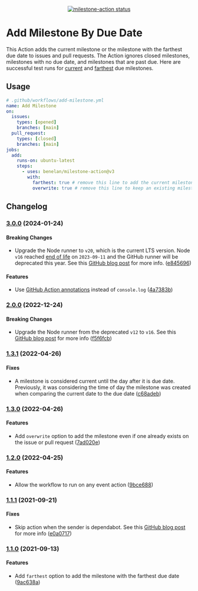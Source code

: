 <p align="center">
  <a href="https://github.com/benelan/milestone-action/actions"><img alt="milestone-action status" src="https://github.com/benelan/milestone-action/actions/workflows/add-milestone-open.yml/badge.svg"></a>
</p>

# Add Milestone By Due Date

This Action adds the current milestone or the milestone with the farthest due date to issues and pull requests. The Action ignores closed milestones, milestones with no due date, and milestones that are past due. Here are successful test runs for [current](https://github.com/benelan/milestone-action/issues/8) and [farthest](https://github.com/benelan/milestone-action/issues/16) due milestones.

## Usage

```yaml
# .github/workflows/add-milestone.yml
name: Add Milestone
on:
  issues:
    types: [opened]
    branches: [main]
  pull_request:
    types: [closed]
    branches: [main]
jobs:
  add:
    runs-on: ubuntu-latest
    steps:
      - uses: benelan/milestone-action@v3
        with:
          farthest: true # remove this line to add the current milestone
          overwrite: true # remove this line to keep an existing milestone
```

## Changelog

### [3.0.0](https://github.com/benelan/milestone-action/compare/v2.0.0...v3.0.0) (2024-01-24)

#### Breaking Changes

- Upgrade the Node runner to `v20`, which is the current LTS version. Node `v16`
  reached [end of life](https://nodejs.org/en/blog/announcements/nodejs16-eol)
  on `2023-09-11` and the GitHub runner will be deprecated this year. See this
  [GitHub blog post](https://github.blog/changelog/2023-09-22-github-actions-transitioning-from-node-16-to-node-20/)
  for more info.
  ([e845696](https://github.com/benelan/milestone-action/commit/e845696b034a067c487b98502782a9c1a900edaf))

#### Features

- Use [GitHub Action annotations](https://github.com/actions/toolkit/tree/main/packages/core#annotations)
  instead of `console.log`
  ([4a7383b](https://github.com/benelan/milestone-action/commit/4a7383b3c7279110330e33a6a9762440556172e4))

### [2.0.0](https://github.com/benelan/milestone-action/compare/v1.3.1...v2.0.0) (2022-12-24)

#### Breaking Changes

- Upgrade the Node runner from the deprecated `v12` to `v16`. See this
  [GitHub blog post](https://github.blog/changelog/2022-09-22-github-actions-all-actions-will-begin-running-on-node16-instead-of-node12/)
  for more info
  ([f5f6fcb](https://github.com/benelan/milestone-action/commit/f5f6fcb16cecaa3255d2a9922838b027a9422dbb))

### [1.3.1](https://github.com/benelan/milestone-action/compare/v1.3.0...v1.3.1) (2022-04-26)

#### Fixes

- A milestone is considered current until the day after it is due date.
  Previously, it was considering the time of day the milestone was created when
  comparing the current date to the due date
  ([c68adeb](https://github.com/benelan/milestone-action/commit/c68adeb50cd9b0da6549310a7d8287aa70e2ac5f))

### [1.3.0](https://github.com/benelan/milestone-action/compare/v1.2.0...v1.3.0) (2022-04-26)

#### Features

- Add `overwrite` option to add the milestone even if one already exists on the
  issue or pull request
  ([7ad020e](https://github.com/benelan/milestone-action/commit/7ad020e55e306992345b0f58631515081a21d9e4))

### [1.2.0](https://github.com/benelan/milestone-action/compare/v1.1.1...v1.2.0) (2022-04-25)

#### Features

- Allow the workflow to run on any event action
  ([9bce688](https://github.com/benelan/milestone-action/commit/9bce688a0d578a791df9741db589a347e9a2b3a7))

### [1.1.1](https://github.com/benelan/milestone-action/compare/v1.1.0...v1.1.1) (2021-09-21)

#### Fixes

- Skip action when the sender is dependabot. See this
  [GitHub blog post](https://github.blog/changelog/2021-02-19-github-actions-workflows-triggered-by-dependabot-prs-will-run-with-read-only-permissions/)
  for more info
  ([e0a0717](https://github.com/benelan/milestone-action/commit/e0a0717993fa5615919e93f8ed5d2214eb742ac5))

### [1.1.0](https://github.com/benelan/milestone-action/compare/v1.0.0...v1.1.0) (2021-09-13)

#### Features

- Add `farthest` option to add the milestone with the farthest due date
  ([9ac638a](https://github.com/benelan/milestone-action/commit/9ac638af1d1e0642897aa740caf4435a6df5eebc))
